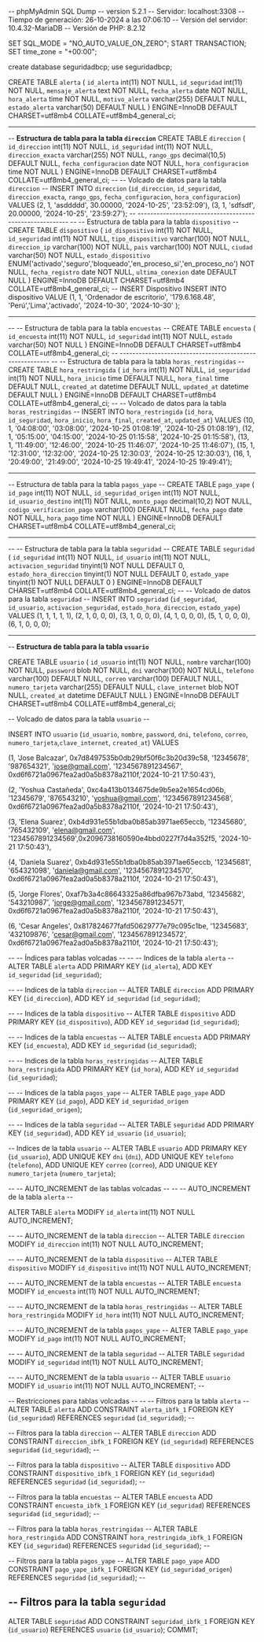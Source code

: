 
-- phpMyAdmin SQL Dump
-- version 5.2.1
-- Servidor: localhost:3308
-- Tiempo de generación: 26-10-2024 a las 07:06:10
-- Versión del servidor: 10.4.32-MariaDB
-- Versión de PHP: 8.2.12

SET SQL_MODE = "NO_AUTO_VALUE_ON_ZERO"; 
START TRANSACTION; 
SET time_zone = "+00:00"; 

create database seguridadbcp; 
use seguridadbcp; 

CREATE TABLE `alerta` ( 
  `id_alerta` int(11) NOT NULL, 
  `id_seguridad` int(11) NOT NULL, 
  `mensaje_alerta` text NOT NULL, 
  `fecha_alerta` date NOT NULL, 
  `hora_alerta` time NOT NULL, 
  `motivo_alerta` varchar(255) DEFAULT NULL, 
  `estado_alerta` varchar(50) DEFAULT NULL 
) ENGINE=InnoDB DEFAULT CHARSET=utf8mb4 COLLATE=utf8mb4_general_ci; 

-- --------------------------------------------------------
-- **Estructura de tabla para la tabla `direccion`**
CREATE TABLE `direccion` ( 
`id_direccion` int(11) NOT NULL, 
`id_seguridad` int(11) NOT NULL, 
`direccion_exacta` varchar(255) NOT NULL, 
`rango_gps` decimal(10,5) DEFAULT NULL, 
`fecha_configuracion` date NOT NULL, 
`hora_configuracion` time NOT NULL 
) ENGINE=InnoDB DEFAULT CHARSET=utf8mb4 COLLATE=utf8mb4_general_ci; -- -- Volcado de datos para la tabla `direccion` -- 
INSERT INTO `direccion` (`id_direccion`, `id_seguridad`, `direccion_exacta`, 
`rango_gps`, `fecha_configuracion`, `hora_configuracion`) VALUES 
(2, 1, 'asddddd', 30.00000, '2024-10-25', '23:52:09'), 
(3, 1, 'sdfsdf', 20.00000, '2024-10-25', '23:59:27'); -- -------------------------------------------------------- -- -- Estructura de tabla para la tabla `dispositivo` -- 
CREATE TABLE `dispositivo` ( 
`id_dispositivo` int(11) NOT NULL, 
`id_seguridad` int(11) NOT NULL, 
`tipo_dispositivo` varchar(100) NOT NULL, 
`direccion_ip` varchar(100) NOT NULL, 
`pais` varchar(100) NOT NULL, 
`ciudad` varchar(50) NOT NULL, 
`estado_dispositivo` ENUM('activado','seguro','bloqueado','en_proceso_si','en_proceso_no') NOT NULL,
`fecha_registro` date NOT NULL, 
`ultima_conexion` date DEFAULT NULL 
) ENGINE=InnoDB DEFAULT CHARSET=utf8mb4 COLLATE=utf8mb4_general_ci; 
-- INSERT Dispositivo
INSERT INTO dispositivo VALUE (1, 1, 'Ordenador de escritorio', '179.6.168.48', 'Perú','Lima','activado', '2024-10-30', '2024-10-30' );
-- -------------------------------------------------------- 
-- -- Estructura de tabla para la tabla `encuestas` -- 
CREATE TABLE `encuesta` ( 
`id_encuesta` int(11) NOT NULL, 
`id_seguridad` int(11) NOT NULL, 
`estado` varchar(50) NOT NULL 
) ENGINE=InnoDB DEFAULT CHARSET=utf8mb4 COLLATE=utf8mb4_general_ci; 
-- -------------------------------------------------------- -- -- Estructura de tabla para la tabla `horas_restringidas` -- 
CREATE TABLE `hora_restringida` ( 
`id_hora` int(11) NOT NULL, 
`id_seguridad` int(11) NOT NULL, 
`hora_inicio` time DEFAULT NULL, 
`hora_final` time DEFAULT NULL, 
`created_at` datetime DEFAULT NULL, 
`updated_at` datetime DEFAULT NULL 
) ENGINE=InnoDB DEFAULT CHARSET=utf8mb4 COLLATE=utf8mb4_general_ci; -- 
-- Volcado de datos para la tabla `horas_restringidas` -- 
INSERT INTO `hora_restringida` (`id_hora`, `id_seguridad`, `hora_inicio`, 
`hora_final`, `created_at`, `updated_at`) VALUES 
(10, 1, '04:08:00', '03:08:00', '2024-10-25 01:08:19', '2024-10-25 01:08:19'), 
(12, 1, '05:15:00', '04:15:00', '2024-10-25 01:15:58', '2024-10-25 01:15:58'), 
(13, 1, '11:49:00', '12:46:00', '2024-10-25 11:46:07', '2024-10-25 11:46:07'), 
(15, 1, '12:31:00', '12:32:00', '2024-10-25 12:30:03', '2024-10-25 12:30:03'), 
(16, 1, '20:49:00', '21:49:00', '2024-10-25 19:49:41', '2024-10-25 19:49:41'); 
-- -------------------------------------------------------- -- 
-- Estructura de tabla para la tabla `pagos_yape` -- 
CREATE TABLE `pago_yape` ( 
`id_pago` int(11) NOT NULL, 
`id_seguridad_origen` int(11) NOT NULL, 
`id_usuario_destino` int(11) NOT NULL, 
`monto_pago` decimal(10,2) NOT NULL, 
`codigo_verificacion_pago` varchar(100) DEFAULT NULL, 
`fecha_pago` date NOT NULL, 
`hora_pago` time NOT NULL 
) ENGINE=InnoDB DEFAULT CHARSET=utf8mb4 COLLATE=utf8mb4_general_ci; 
-- -------------------------------------------------------- 
-- -- Estructura de tabla para la tabla `seguridad` -- 
CREATE TABLE `seguridad` ( 
`id_seguridad` int(11) NOT NULL, 
`id_usuario` int(11) NOT NULL, 
`activacion_seguridad` tinyint(1) NOT NULL DEFAULT 0, 
`estado_hora_direccion` tinyint(1) NOT NULL DEFAULT 0, 
`estado_yape` tinyint(1) NOT NULL DEFAULT 0 
) ENGINE=InnoDB DEFAULT CHARSET=utf8mb4 COLLATE=utf8mb4_general_ci; 
-- -- Volcado de datos para la tabla `seguridad` -- 
INSERT INTO `seguridad` (`id_seguridad`, `id_usuario`, `activacion_seguridad`, 
`estado_hora_direccion`, `estado_yape`) VALUES 
(1, 1, 1, 1, 1), 
(2, 1, 0, 0, 0), 
(3, 1, 0, 0, 0), 
(4, 1, 0, 0, 0), 
(5, 1, 0, 0, 0), 
(6, 1, 0, 0, 0); 

-- -------------------------------------------------------- -- -- 
-- **Estructura de tabla para la tabla `usuario`** 

CREATE TABLE `usuario` ( 
`id_usuario` int(11) NOT NULL, 
`nombre` varchar(100) NOT NULL, 
`password` blob NOT NULL, 
`dni` varchar(100) NOT NULL, 
`telefono` varchar(100) DEFAULT NULL, 
`correo` varchar(100) DEFAULT NULL, 
`numero_tarjeta` varchar(255) DEFAULT NULL, 
`clave_internet` blob NOT NULL, 
`created_at` datetime DEFAULT NULL 
) ENGINE=InnoDB DEFAULT CHARSET=utf8mb4 COLLATE=utf8mb4_general_ci; 

-- Volcado de datos para la tabla `usuario` --

INSERT INTO `usuario` (`id_usuario`, `nombre`, `password`, `dni`, 
`telefono`, `correo`, `numero_tarjeta`,`clave_internet`, 
`created_at`) VALUES 

(1, 'Jose Balcazar', 0x7d8497535b0db29bf50f6c3b20d39c58, '12345678', 
'987654321', 'jose@gmail.com', '1234567891234567', 
0xd6f6721a0967fea2ad0a5b8378a2110f,'2024-10-21 17:50:43'), 

(2, 'Yoshua Castañeda', 0xc4a413b0134675de9b5ea2e1654cd06b, '12345679', 
'876543210', 'yoshua@gmail.com', '1234567891234568', 
0xd6f6721a0967fea2ad0a5b8378a2110f, '2024-10-21 17:50:43'), 

(3, 'Elena Suarez', 0xb4d931e55b1dba0b85ab3971ae65eccb, '12345680', 
'765432109', 'elena@gmail.com', '1234567891234569',0x2096738160590e4bbd0227f7d4a352f5, 
 '2024-10-21 17:50:43'), 
 
(4, 'Daniela Suarez', 0xb4d931e55b1dba0b85ab3971ae65eccb, '12345681', 
'654321098', 'daniela@gmail.com', '1234567891234570', 
0xd6f6721a0967fea2ad0a5b8378a2110f, '2024-10-21 17:50:43'), 

(5, 'Jorge Flores', 0xaf7b3a4c86643325a86dfba967b73abd, '12345682', 
'543210987', 'jorge@gmail.com', '1234567891234571', 
0xd6f6721a0967fea2ad0a5b8378a2110f, '2024-10-21 17:50:43'), 

(6, 'Cesar Angeles', 0x817824677fafd50629777e79c095c1be, '12345683', 
'432109876', 'cesar@gmail.com', '1234567891234572', 
0xd6f6721a0967fea2ad0a5b8378a2110f, '2024-10-21 17:50:43'); 

-- -- Índices para tablas volcadas -- -- 
-- Indices de la tabla `alerta` -- 
ALTER TABLE `alerta` 
ADD PRIMARY KEY (`id_alerta`), 
ADD KEY `id_seguridad` (`id_seguridad`); 

-- -- Indices de la tabla `direccion` -- 
ALTER TABLE `direccion` 
ADD PRIMARY KEY (`id_direccion`), 
ADD KEY `id_seguridad` (`id_seguridad`); 

-- -- Indices de la tabla `dispositivo` -- 
ALTER TABLE `dispositivo` 
ADD PRIMARY KEY (`id_dispositivo`), 
ADD KEY `id_seguridad` (`id_seguridad`); 

-- -- Indices de la tabla `encuestas` -- 
ALTER TABLE `encuesta` 
ADD PRIMARY KEY (`id_encuesta`), 
ADD KEY `id_seguridad` (`id_seguridad`); 

-- -- Indices de la tabla `horas_restringidas` -- 
ALTER TABLE `hora_restringida` 
ADD PRIMARY KEY (`id_hora`), 
ADD KEY `id_seguridad` (`id_seguridad`); 

-- -- Indices de la tabla `pagos_yape` -- 
ALTER TABLE `pago_yape` 
ADD PRIMARY KEY (`id_pago`), 
ADD KEY `id_seguridad_origen` (`id_seguridad_origen`); 

-- -- Indices de la tabla `seguridad` -- 
ALTER TABLE `seguridad` 
ADD PRIMARY KEY (`id_seguridad`), 
ADD KEY `id_usuario` (`id_usuario`); 

-- Indices de la tabla `usuario` -- 
ALTER TABLE `usuario` 
ADD PRIMARY KEY (`id_usuario`), 
ADD UNIQUE KEY `dni` (`dni`), 
ADD UNIQUE KEY `telefono` (`telefono`), 
ADD UNIQUE KEY `correo` (`correo`), 
ADD UNIQUE KEY `numero_tarjeta` (`numero_tarjeta`);

-- -- AUTO_INCREMENT de las tablas volcadas 
-- -- -- AUTO_INCREMENT de la tabla `alerta` -- 

ALTER TABLE `alerta` 
MODIFY `id_alerta` int(11) NOT NULL AUTO_INCREMENT; 

-- -- AUTO_INCREMENT de la tabla `direccion` -- 
ALTER TABLE `direccion` 
MODIFY `id_direccion` int(11) NOT NULL AUTO_INCREMENT; 

-- -- AUTO_INCREMENT de la tabla `dispositivo` -- 
ALTER TABLE `dispositivo` 
MODIFY `id_dispositivo` int(11) NOT NULL AUTO_INCREMENT; 

-- -- AUTO_INCREMENT de la tabla `encuestas` -- 
ALTER TABLE `encuesta` 
MODIFY `id_encuesta` int(11) NOT NULL AUTO_INCREMENT; 

-- -- AUTO_INCREMENT de la tabla `horas_restringidas` -- 
ALTER TABLE `hora_restringida` 
MODIFY `id_hora` int(11) NOT NULL AUTO_INCREMENT; 

-- -- AUTO_INCREMENT de la tabla `pagos_yape` -- 
ALTER TABLE `pago_yape` 
MODIFY `id_pago` int(11) NOT NULL AUTO_INCREMENT; 

-- -- AUTO_INCREMENT de la tabla `seguridad` -- 
ALTER TABLE `seguridad` 
MODIFY `id_seguridad` int(11) NOT NULL AUTO_INCREMENT; 

-- -- AUTO_INCREMENT de la tabla `usuario` -- 
ALTER TABLE `usuario` 
MODIFY `id_usuario` int(11) NOT NULL AUTO_INCREMENT; -- 

-- Restricciones para tablas volcadas -- -- 
-- Filtros para la tabla `alerta` -- 
ALTER TABLE `alerta` 
ADD CONSTRAINT `alerta_ibfk_1` FOREIGN KEY (`id_seguridad`) REFERENCES 
`seguridad` (`id_seguridad`); -- 

-- Filtros para la tabla `direccion` -- 
ALTER TABLE `direccion` 
ADD CONSTRAINT `direccion_ibfk_1` FOREIGN KEY (`id_seguridad`) 
REFERENCES `seguridad` (`id_seguridad`); -- 

-- Filtros para la tabla `dispositivo` -- 
ALTER TABLE `dispositivo` 
ADD CONSTRAINT `dispositivo_ibfk_1` FOREIGN KEY (`id_seguridad`) 
REFERENCES `seguridad` (`id_seguridad`); -- 

-- Filtros para la tabla `encuestas` -- 
ALTER TABLE `encuesta` 
ADD CONSTRAINT `encuesta_ibfk_1` FOREIGN KEY (`id_seguridad`) 
REFERENCES `seguridad` (`id_seguridad`); -- 

-- Filtros para la tabla `horas_restringidas` -- 
ALTER TABLE `hora_restringida` 
ADD CONSTRAINT `hora_restringida_ibfk_1` FOREIGN KEY (`id_seguridad`) 
REFERENCES `seguridad` (`id_seguridad`); -- 

-- Filtros para la tabla `pagos_yape` -- 
ALTER TABLE `pago_yape` 
ADD CONSTRAINT `pago_yape_ibfk_1` FOREIGN KEY (`id_seguridad_origen`) 
REFERENCES `seguridad` (`id_seguridad`); -- 

-- Filtros para la tabla `seguridad` 
-- 
ALTER TABLE `seguridad` 
ADD CONSTRAINT `seguridad_ibfk_1` FOREIGN KEY (`id_usuario`) 
REFERENCES `usuario` (`id_usuario`); 
COMMIT; 



